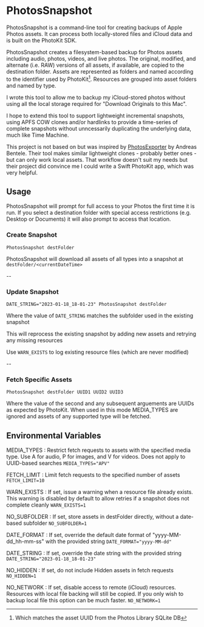 # PhotosSnapshot

PhotosSnapshot is a command-line tool for creating backups of Apple Photos assets. It can process both locally-stored files and iCloud data and is built on the PhotoKit SDK.

PhotosSnapshot creates a filesystem-based backup for Photos assets including audio, photos, videos, and live photos. The original, modified, and alternate (i.e. RAW) versions of all assets, if available, are copied to the destination folder. Assets are represented as folders and named according to the identifier used by PhotoKit[^1]. Resources are grouped into asset folders and named by type.

[^1]: Which matches the asset UUID from the Photos Library SQLite DB

I wrote this tool to allow me to backup my iCloud-stored photos without using all the local storage required for "Download Originals to this Mac".

I hope to extend this tool to support lightweight incremental snapshots, using APFS COW clones and/or hardlinks to provide a time-series of complete snapshots without unncessarily duplicating the underlying data, much like Time Machine.

This project is not based on but was inspired by [PhotosExporter](https://github.com/abentele/PhotosExporter) by Andreas Bentele. Their tool makes similar lightweight clones - probably better ones - but can only work local assets. That workflow doesn't suit my needs but their project did convince me I could write a Swift PhotoKit app, which was very helpful.

## Usage

PhotosSnapshot will prompt for full access to your Photos the first time it is run. If you select a destination folder with special access restrictions (e.g. Desktop or Documents) it will also prompt to access that location.

### Create Snapshot

`PhotosSnapshot destFolder`

PhotosSnapshot will download all assets of all types into a snapshot at `destFolder/<currentDateTime>`

--

### Update Snapshot

`DATE_STRING="2023-01-18_18-01-23" PhotosSnapshot destFolder`

Where the value of `DATE_STRING` matches the subfolder used in the existing snapshot

This will reprocess the existing snapshot by adding new assets and retrying any missing resources

Use `WARN_EXISTS` to log existing resource files (which are never modified)

--

### Fetch Specific Assets

`PhotosSnapshot destFolder UUID1 UUID2 UUID3`

Where the value of the second and any subsequent arguements are UUIDs as expected by PhotoKit. When used in this mode MEDIA_TYPES are ignored and assets of any supported type will be fetched.


## Environmental Variables

MEDIA_TYPES
: Restrict fetch requests to assets with the specified media type. Use A for audio, P for images, and V for videos. Does not apply to UUID-based searches `MEDIA_TYPES="APV"`

FETCH_LIMIT
: Limit fetch requests to the specified number of assets `FETCH_LIMIT=10`

WARN_EXISTS
: If set, issue a warning when a resource file already exists. This warning is disabled by default to allow retries if a snapshot does not complete cleanly `WARN_EXISTS=1`

NO_SUBFOLDER
: If set, store assets in destFolder directly, without a date-based subfolder `NO_SUBFOLDER=1`

DATE_FORMAT
: If set, override the default date format of "yyyy-MM-dd_hh-mm-ss" with the provided string `DATE_FORMAT="yyyy-MM-dd"`

DATE_STRING
: If set, override the date string with the provided string `DATE_STRING="2023-01-18_18-01-23"`

NO_HIDDEN
: If set, do not include Hidden assets in fetch requests `NO_HIDDEN=1`

NO_NETWORK
: If set, disable access to remote (iCloud) resources. Resources with local file backing will still be copied. If you only wish to backup local file this option can be much faster. `NO_NETWORK=1`
